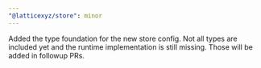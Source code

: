 ```yaml
---
"@latticexyz/store": minor
---
```


Added the type foundation for the new store config. Not all types are included yet and the runtime implementation is still missing. Those will be added in followup PRs.
